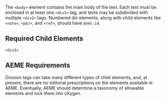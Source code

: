 The `<body>` element contains the main body of the text. Each text must be enclosed in at least one `<div1>` tag, and texts may be subdivided with multiple `<div2>` tags. Numbered div elements, along with child elements like `<note>`, `<pb/>`, and `<ref>`, should have `@xml:id`.

## Required Child Elements

`<div1>`

## AEME Requirements
Division tags can take many different types of child elements, and, at present, there are no editorial prescriptions on the elements available in AEME. Eventually, AEME should determine a taxonomy of allowable elements and lock them into oXygen.

